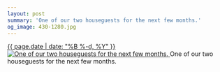 ```yaml
---
layout: post
summary: 'One of our two houseguests for the next few months.'
og_image: 430-1280.jpg
---
```


<p>
 <time>
  <a href="/430">
   {{ page.date | date: "%B %-d, %Y" }}
  </a>
 </time>
 <a href="/430">
  <img alt="One of our two houseguests for the next few months." sizes="(min-width: 700px) 50vw, calc(100vw - 2rem)" src="{{ site.assets_url }}/430-640.jpg" srcset="{{ site.assets_url }}/430-1280.jpg 1280w, {{ site.assets_url }}/430-960.jpg 960w, {{ site.assets_url }}/430-640.jpg 640w, {{ site.assets_url }}/430-320.jpg 320w"/>
 </a>
 <span>
  One of our two houseguests for the next few months.
 </span>
</p>
